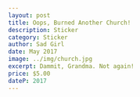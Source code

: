 ```yaml
---
layout: post
title: Oops, Burned Another Church!
description: Sticker
category: Sticker
author: Sad Girl
date: May 2017
image: ../img/church.jpg
excerpt: Dammit, Grandma. Not again!
price: $5.00
dateP: 2017
---
```

